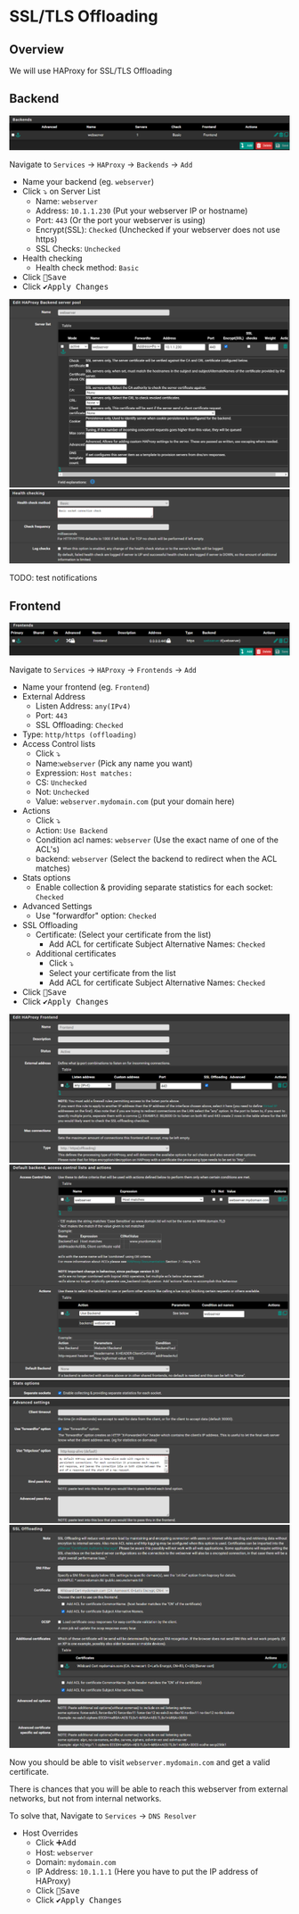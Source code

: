# SSL/TLS Offloading

## Overview

We will use HAProxy for SSL/TLS Offloading

## Backend

![haproxy-ssloffload-backend-view](img/haproxy-ssloffload-backend-view.png)

Navigate to `Services` -> `HAProxy` -> `Backends` -> `Add`

- Name your backend (eg. `webserver`)
- Click ⤵️ on Server List
  - Name: `webserver`
  - Address: `10.1.1.230` (Put your webserver IP or hostname)
  - Port: `443` (Or the port your webserver is using)
  - Encrypt(SSL): `Checked` (Unchecked if your webserver does not use https)
  - SSL Checks: `Unchecked`
- Health checking
  - Health check method: `Basic`
- Click <kbd>💾Save</kbd>
- Click <kbd>✔️Apply Changes</kbd>

![haproxy-ssloffload-backend](img/haproxy-ssloffload-backend.png)
![haproxy-ssloffload-backend-health](img/haproxy-ssloffload-backend-health.png)

TODO: test notifications

## Frontend

![haproxy-ssloffload-frontend-view](img/haproxy-ssloffload-frontend-view.png)

Navigate to `Services` -> `HAProxy` -> `Frontends` -> `Add`

- Name your frontend (eg. `Frontend`)
- External Address
  - Listen Address: `any(IPv4)`
  - Port: `443`
  - SSL Offloading: `Checked`
- Type: `http/https (offloading)`
- Access Control lists
  - Click <kbd>⤵️</kbd>
  - Name:`webserver` (Pick any name you want)
  - Expression: `Host matches:`
  - CS: `Unchecked`
  - Not: `Unchecked`
  - Value: `webserver.mydomain.com` (put your domain here)
- Actions
  - Click <kbd>⤵️</kbd>
  - Action: `Use Backend`
  - Condition acl names: `webserver` (Use the exact name of one of the ACL's)
  - backend: `webserver` (Select the backend to redirect when the ACL matches)
- Stats options
  - Enable collection & providing separate statistics for each socket: `Checked`
- Advanced Settings
  - Use "forwardfor" option: `Checked`
- SSL Offloading
  - Certificate: (Select your certificate from the list)
    - Add ACL for certificate Subject Alternative Names: `Checked`
  - Additional certificates
    - Click <kbd>⤵️</kbd>
    - Select your certificate from the list
    - Add ACL for certificate Subject Alternative Names: `Checked`
- Click <kbd>💾Save</kbd>
- Click <kbd>✔️Apply Changes</kbd>

![haproxy-ssloffload-frontend1](img/haproxy-ssloffload-frontend1.png)
![haproxy-ssloffload-frontend2](img/haproxy-ssloffload-frontend2.png)
![haproxy-ssloffload-frontend3](img/haproxy-ssloffload-frontend3.png)
![haproxy-ssloffload-frontend4](img/haproxy-ssloffload-frontend4.png)
![haproxy-ssloffload-frontend5](img/haproxy-ssloffload-frontend5.png)

Now you should be able to visit `webserver.mydomain.com` and get a valid certificate.

There is chances that you will be able to reach this webserver from external networks,
but not from internal networks.

To solve that, Navigate to `Services` -> `DNS Resolver`

- Host Overrides
  - Click <kbd>➕Add</kbd>
  - Host: `webserver`
  - Domain: `mydomain.com`
  - IP Address: `10.1.1.1` (Here you have to put the IP address of HAProxy)
  - Click <kbd>💾Save</kbd>
  - Click <kbd>✔️Apply Changes</kbd>
